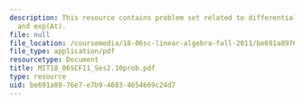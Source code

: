 ```yaml
---
description: This resource contains problem set related to differential equations
  and exp(At).
file: null
file_location: /coursemedia/18-06sc-linear-algebra-fall-2011/be691a8976e7e7b946834654669c24d7_MIT18_06SCF11_Ses2.10prob.pdf
file_type: application/pdf
resourcetype: Document
title: MIT18_06SCF11_Ses2.10prob.pdf
type: resource
uid: be691a89-76e7-e7b9-4683-4654669c24d7
---
```

